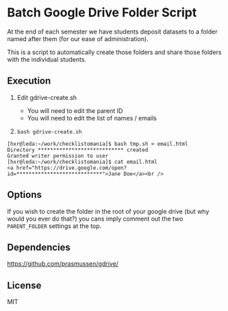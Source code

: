 # Batch Google Drive Folder Script

At the end of each semester we have students deposit datasets to a folder named
after them (for our ease of administration).

This is a script to automatically create those folders and share those folders
with the individual students.


## Execution

1. Edit gdrive-create.sh

    - You will need to edit the parent ID
    - You will need to edit the list of names / emails

2. `bash gdrive-create.sh`


```
[hxr@leda:~/work/checklistomania]$ bash tmp.sh > email.html
Directory **************************** created
Granted writer permission to user
[hxr@leda:~/work/checklistomania]$ cat email.html
<a href="https://drive.google.com/open?id=****************************">Jane Doe</a><br />
```

## Options

If you wish to create the folder in the root of your google drive (but why
would you ever do that?) you cans imply comment out the two `PARENT_FOLDER`
settings at the top.

## Dependencies

https://github.com/prasmussen/gdrive/

## License

MIT
